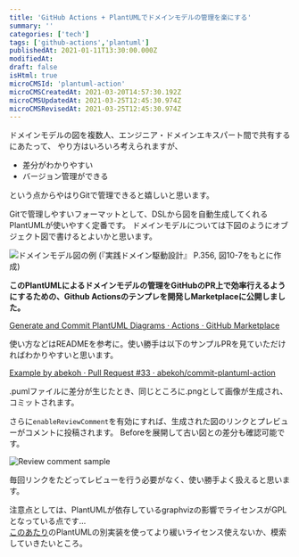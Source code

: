 ```yaml
---
title: 'GitHub Actions + PlantUMLでドメインモデルの管理を楽にする'
summary: ''
categories: ['tech']
tags: ['github-actions','plantuml']
publishedAt: 2021-01-11T13:30:00.000Z
modifiedAt: 
draft: false
isHtml: true
microCMSId: 'plantuml-action'
microCMSCreatedAt: 2021-03-20T14:57:30.192Z
microCMSUpdatedAt: 2021-03-25T12:45:30.974Z
microCMSRevisedAt: 2021-03-25T12:45:30.974Z
---
```

<p>ドメインモデルの図を複数人、エンジニア・ドメインエキスパート間で共有するにあたって、
やり方はいろいろ考えられますが、</p>
<ul>
<li>差分がわかりやすい</li>
<li>バージョン管理ができる</li>
</ul>
<p>という点からやはりGitで管理できると嬉しいと思います。</p>
<p>Gitで管理しやすいフォーマットとして、DSLから図を自動生成してくれるPlantUMLが使いやすく定番です。
ドメインモデルについては下図のようにオブジェクト図で書けるとよいかと思います。</p>
<p><img src="https://images.microcms-assets.io/assets/4f79e018736547879adf5670ebeaccc3/931d2af2b63a4e4f8c194face6aa24ba/domain-model.png" alt="ドメインモデル図の例">
(『実践ドメイン駆動設計』 P.356, 図10-7をもとに作成)</p>
<p><strong>このPlantUMLによるドメインモデルの管理をGitHubのPR上で効率行えるようにするための、Github Actionsのテンプレを開発しMarketplaceに公開しました。</strong></p>
<p><a href="https://github.com/marketplace/actions/generate-and-commit-plantuml-diagrams">Generate and Commit PlantUML Diagrams · Actions · GitHub Marketplace</a></p>
<p>使い方などはREADMEを参考に。使い勝手は以下のサンプルPRを見ていただければわかりやすいと思います。</p>
<p><a href="https://github.com/abekoh/commit-plantuml-action/pull/33">Example by abekoh · Pull Request #33 · abekoh/commit-plantuml-action</a></p>
<p>.pumlファイルに差分が生じたとき、同じところに.pngとして画像が生成され、コミットされます。</p>
<p>さらに<code>enableReviewComment</code>を有効にすれば、生成された図のリンクとプレビューがコメントに投稿されます。
Beforeを展開して古い図との差分も確認可能です。</p>
<p><img src="https://images.microcms-assets.io/assets/4f79e018736547879adf5670ebeaccc3/d734e6b01c6045e68571718e34101dc6/commit-plantuml-action.png" alt="Review comment sample"></p>
<p>毎回リンクをたどってレビューを行う必要がなく、使い勝手よく扱えると思います。</p>
<p>注意点としては、PlantUMLが依存しているgraphvizの影響でライセンスがGPLとなっている点です…<br><a href="https://plantuml.com/ja/vizjs">このあたり</a>のPlantUMLの別実装を使ってより緩いライセンス使えないか、模索していきたいところ。</p>

    